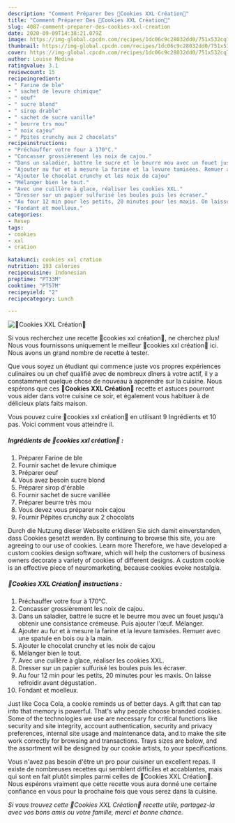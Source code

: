 ```yaml
---
description: "Comment Préparer Des 🍪Cookies XXL Création🍪"
title: "Comment Préparer Des 🍪Cookies XXL Création🍪"
slug: 4087-comment-preparer-des-cookies-xxl-creation
date: 2020-09-09T14:38:21.079Z
image: https://img-global.cpcdn.com/recipes/1dc06c9c28032dd0/751x532cq70/🍪cookies-xxl-creation🍪-photo-principale-de-la-recette.jpg
thumbnail: https://img-global.cpcdn.com/recipes/1dc06c9c28032dd0/751x532cq70/🍪cookies-xxl-creation🍪-photo-principale-de-la-recette.jpg
cover: https://img-global.cpcdn.com/recipes/1dc06c9c28032dd0/751x532cq70/🍪cookies-xxl-creation🍪-photo-principale-de-la-recette.jpg
author: Louise Medina
ratingvalue: 3.1
reviewcount: 15
recipeingredient:
- " Farine de ble"
- " sachet de levure chimique"
- " oeuf"
- " sucre blond"
- " sirop drable"
- " sachet de sucre vanille"
- " beurre trs mou"
- " noix cajou"
- " Ppites crunchy aux 2 chocolats"
recipeinstructions:
- "Préchauffer votre four à 170°C."
- "Concasser grossièrement les noix de cajou."
- "Dans un saladier, battre le sucre et le beurre mou avec un fouet jusqu&#39;à obtenir une consistance crémeuse. Puis ajouter l&#39;œuf. Mélanger."
- "Ajouter au fur et à mesure la farine et la levure tamisées. Remuer avec une spatule en bois ou à la main."
- "Ajouter le chocolat crunchy et les noix de cajou"
- "Mélanger bien le tout."
- "Avec une cuillère à glace, réaliser les cookies XXL."
- "Dresser sur un papier sulfurisé les boules puis les écraser."
- "Au four 12 min pour les petits, 20 minutes pour les maxis. On laisse refroidir avant dégustation."
- "Fondant et moelleux."
categories:
- Resep
tags:
- cookies
- xxl
- cration

katakunci: cookies xxl cration 
nutrition: 193 calories
recipecuisine: Indonesian
preptime: "PT33M"
cooktime: "PT57M"
recipeyield: "2"
recipecategory: Lunch

---
```



![🍪Cookies XXL Création🍪](https://img-global.cpcdn.com/recipes/1dc06c9c28032dd0/751x532cq70/🍪cookies-xxl-creation🍪-photo-principale-de-la-recette.jpg)

Si vous recherchez une recette 🍪cookies xxl création🍪, ne cherchez plus! Nous vous fournissons uniquement le meilleur 🍪cookies xxl création🍪 ici. Nous avons un grand nombre de recette à tester.

Que vous soyez un étudiant qui commence juste vos propres expériences culinaires ou un chef qualifié avec de nombreux dîners à votre actif, il y a constamment quelque chose de nouveau à apprendre sur la cuisine. Nous espérons que ces <strong> 🍪Cookies XXL Création🍪 </strong> recette et astuces pourront vous aider dans votre cuisine ce soir, et également vous habituer à de délicieux plats faits maison.

<!--inarticleads1-->

Vous pouvez cuire 🍪cookies xxl création🍪 en utilisant 9 Ingrédients et 10 pas. Voici comment vous atteindre il.

##### Ingrédients de 🍪cookies xxl création🍪 :

1. Préparer  Farine de ble
1. Fournir  sachet de levure chimique
1. Préparer  oeuf
1. Vous avez besoin  sucre blond
1. Préparer  sirop d&#39;érable
1. Fournir  sachet de sucre vanillée
1. Préparer  beurre très mou
1. Vous devez vous préparer  noix cajou
1. Fournir  Pépites crunchy aux 2 chocolats


Durch die Nutzung dieser Webseite erklären Sie sich damit einverstanden, dass Cookies gesetzt werden. By continuing to browse this site, you are agreeing to our use of cookies. Learn more Therefore, we have developed a custom cookies design software, which will help the customers of business owners decorate a variety of cookies of different designs. A custom cookie is an effective piece of neuromarketing, because cookies evoke nostalgia. 

<!--inarticleads2-->

##### 🍪Cookies XXL Création🍪 instructions :

1. Préchauffer votre four à 170°C.
1. Concasser grossièrement les noix de cajou.
1. Dans un saladier, battre le sucre et le beurre mou avec un fouet jusqu&#39;à obtenir une consistance crémeuse. Puis ajouter l&#39;œuf. Mélanger.
1. Ajouter au fur et à mesure la farine et la levure tamisées. Remuer avec une spatule en bois ou à la main.
1. Ajouter le chocolat crunchy et les noix de cajou
1. Mélanger bien le tout.
1. Avec une cuillère à glace, réaliser les cookies XXL.
1. Dresser sur un papier sulfurisé les boules puis les écraser.
1. Au four 12 min pour les petits, 20 minutes pour les maxis. On laisse refroidir avant dégustation.
1. Fondant et moelleux.


Just like Coca Cola, a cookie reminds us of better days. A gift that can tap into that memory is powerful. That&#39;s why people choose branded cookies. Some of the technologies we use are necessary for critical functions like security and site integrity, account authentication, security and privacy preferences, internal site usage and maintenance data, and to make the site work correctly for browsing and transactions. Trays sizes are below, and the assortment will be designed by our cookie artists, to your specifications. 

<!--inarticleads1-->

<p>
Vous n'avez pas besoin d'être un pro pour cuisiner un excellent repas. Il existe de nombreuses recettes qui semblent difficiles et accablantes, mais qui sont en fait plutôt simples parmi celles de 🍪Cookies XXL Création🍪. Nous espérons vraiment que cette recette vous aura donné une certaine confiance en vous pour la prochaine fois que vous serez dans la cuisine.
</p>

<p>
<i>Si vous trouvez cette 🍪Cookies XXL Création🍪 recette utile, partagez-la avec vos bons amis ou votre famille, merci et bonne chance.</i>
</p>
